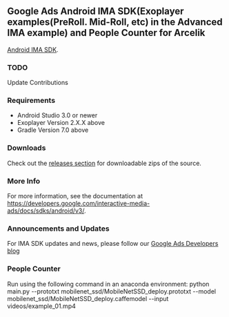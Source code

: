 Google Ads Android IMA SDK(Exoplayer examples(PreRoll. Mid-Roll, etc) in the Advanced IMA example) and People Counter for Arcelik 
--------------------------


[Android IMA SDK](https://developers.google.com/interactive-media-ads/docs/sdks/android/v3/).
### TODO
Update Contributions
### Requirements

*   Android Studio 3.0 or newer
*   Exoplayer Version 2.X.X above
*   Gradle Version 7.0 above

### Downloads
Check out the [releases section](https://github.com/googleads/googleads-ima-android/releases) for downloadable zips of the source.

### More Info
For more information, see the documentation at https://developers.google.com/interactive-media-ads/docs/sdks/android/v3/.

### Announcements and Updates

For IMA SDK updates and news, please follow our
[Google Ads Developers blog](https://ads-developers.googleblog.com/)

### People Counter
Run using the following command in an anaconda environment: 
python main.py --prototxt mobilenet_ssd/MobileNetSSD_deploy.prototxt --model mobilenet_ssd/MobileNetSSD_deploy.caffemodel --input videos/example_01.mp4
